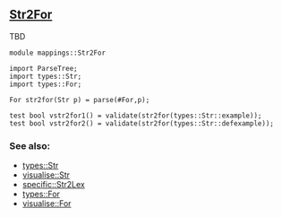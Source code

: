 ## [Str2For](https://github.com/grammarware/bx-parsing/blob/master/src/mappings/Str2For.rsc)

TBD

```
module mappings::Str2For

import ParseTree;
import types::Str;
import types::For;

For str2for(Str p) = parse(#For,p);

test bool vstr2for1() = validate(str2for(types::Str::example));
test bool vstr2for2() = validate(str2for(types::Str::defexample));
```

### See also:
* [types::Str](https://github.com/grammarware/bx-parsing/blob/master/src/types/Str.rsc)
* [visualise::Str](https://github.com/grammarware/bx-parsing/blob/master/src/visualise/Str.rsc)
* [specific::Str2Lex](https://github.com/grammarware/bx-parsing/blob/master/src/specific/Str2Lex.rsc)
* [types::For](https://github.com/grammarware/bx-parsing/blob/master/src/types/For.rsc)
* [visualise::For](https://github.com/grammarware/bx-parsing/blob/master/src/visualise/For.rsc)
